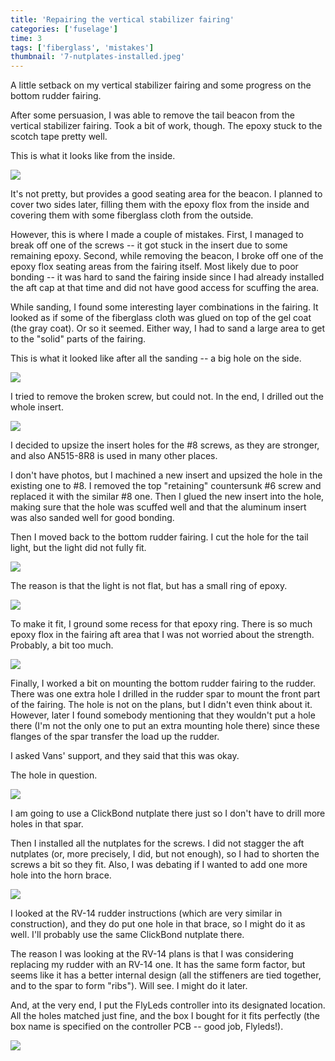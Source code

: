 ```yaml
---
title: 'Repairing the vertical stabilizer fairing'
categories: ['fuselage']
time: 3
tags: ['fiberglass', 'mistakes']
thumbnail: '7-nutplates-installed.jpeg'
---
```


A little setback on my vertical stabilizer fairing and some progress on the bottom rudder fairing.

<!-- more -->

After some persuasion, I was able to remove the tail beacon from the vertical stabilizer fairing. Took a bit of work, though. The epoxy stuck to the scotch tape pretty well.

This is what it looks like from the inside.

![](0-beacon-seating.jpeg)

It's not pretty, but provides a good seating area for the beacon. I planned to cover two sides later, filling them with the epoxy flox from the inside and covering them with some fiberglass cloth from the outside.

However, this is where I made a couple of mistakes. First, I managed to break off one of the screws -- it got stuck in the insert due to some remaining epoxy. Second, while removing the beacon, I broke off one of the epoxy flox seating areas from the fairing itself. Most likely due to poor bonding -- it was hard to sand the fairing inside since I had already installed the aft cap at that time and did not have good access for scuffing the area.

While sanding, I found some interesting layer combinations in the fairing. It looked as if some of the fiberglass cloth was glued on top of the gel coat (the gray coat). Or so it seemed. Either way, I had to sand a large area to get to the "solid" parts of the fairing.

This is what it looked like after all the sanding -- a big hole on the side.

![](1-sanding-off-broken-area.jpeg)

I tried to remove the broken screw, but could not. In the end, I drilled out the whole insert.

![](2-screw-drilled-out.jpeg)

I decided to upsize the insert holes for the #8 screws, as they are stronger, and also AN515-8R8 is used in many other places.

I don't have photos, but I machined a new insert and upsized the hole in the existing one to #8. I removed the top "retaining" countersunk #6 screw and replaced it with the similar #8 one. Then I glued the new insert into the hole, making sure that the hole was scuffed well and that the aluminum insert was also sanded well for good bonding.

Then I moved back to the bottom rudder fairing. I cut the hole for the tail light, but the light did not fully fit.

![](3-light-sitting-proud.jpeg)

The reason is that the light is not flat, but has a small ring of epoxy.

![](4-epoxy-ring.jpeg)

To make it fit, I ground some recess for that epoxy ring. There is so much epoxy flox in the fairing aft area that I was not worried about the strength. Probably, a bit too much.

![](5-grinding-the-hole.jpeg)

Finally, I worked a bit on mounting the bottom rudder fairing to the rudder. There was one extra hole I drilled in the rudder spar to mount the front part of the fairing. The hole is not on the plans, but I didn't even think about it. However, later I found somebody mentioning that they wouldn't put a hole there (I'm not the only one to put an extra mounting hole there) since these flanges of the spar transfer the load up the rudder.

I asked Vans' support, and they said that this was okay.

The hole in question.

![](6-fairing-forward-attachment-hole.jpeg)

I am going to use a ClickBond nutplate there just so I don't have to drill more holes in that spar.

Then I installed all the nutplates for the screws. I did not stagger the aft nutplates (or, more precisely, I did, but not enough), so I had to shorten the screws a bit so they fit. Also, I was debating if I wanted to add one more hole into the horn brace.

![](7-nutplates-installed.jpeg)

I looked at the RV-14 rudder instructions (which are very similar in construction), and they do put one hole in that brace, so I might do it as well. I'll probably use the same ClickBond nutplate there. 

The reason I was looking at the RV-14 plans is that I was considering replacing my rudder with an RV-14 one. It has the same form factor, but seems like it has a better internal design (all the stiffeners are tied together, and to the spar to form "ribs"). Will see. I might do it later.

And, at the very end, I put the FlyLeds controller into its designated location. All the holes matched just fine, and the box I bought for it fits perfectly (the box name is specified on the controller PCB -- good job, Flyleds!).

![](8-flyleds-location.jpeg)

